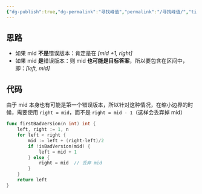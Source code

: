 ```yaml
---
{"dg-publish":true,"dg-permalink":"寻找峰值","permalink":"/寻找峰值/","title":"第一个错误的版本","tags":["二分查找"]}
---
```



## 思路

- 如果 mid **不是**错误版本：肯定是在 *[mid +1, right]*
- 如果 mid **是**错误版本：则 mid **也可能是目标答案**，所以要包含在区间中，即：*[left, mid]*

## 代码

由于 mid 本身也有可能是第一个错误版本，所以针对这种情况，在缩小边界的时候，需要使用 `right = mid`，而不是 `right = mid - 1`（这样会丢弃掉 mid）

```go
func firstBadVersion(n int) int {
	left, right := 1, n
	for left < right {
		mid := left + (right-left)/2
		if !isBadVersion(mid) {
			left = mid + 1
		} else {
			right = mid  // 丢弃 mid
		}
	}
	return left
}
```